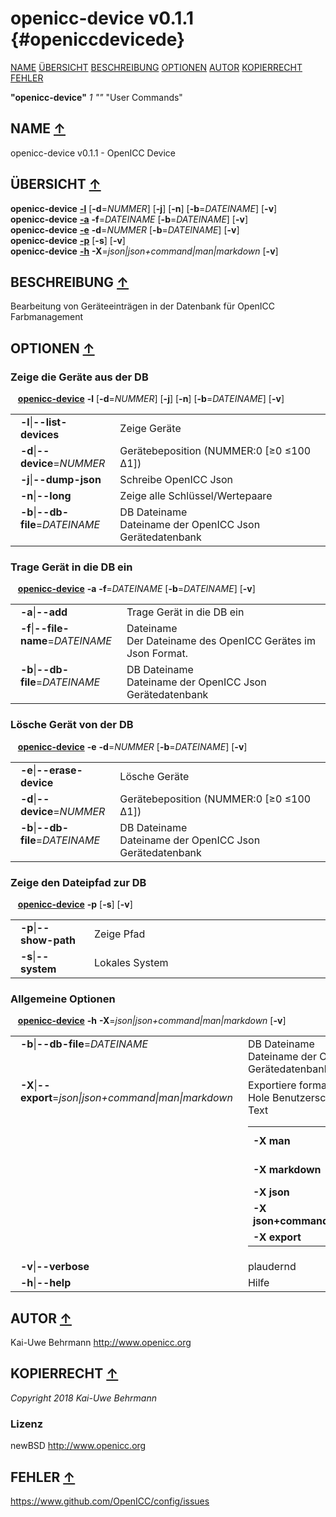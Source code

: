 # openicc\-device v0.1.1 {#openiccdevicede}
<a name="toc"></a>
[NAME](#name) [ÜBERSICHT](#synopsis) [BESCHREIBUNG](#description) [OPTIONEN](#options) [AUTOR](#author) [KOPIERRECHT](#copyright) [FEHLER](#bugs) 

<strong>"openicc-device"</strong> *1* <em>""</em> "User Commands"

<h2>NAME <a href="#toc" name="name">&uarr;</a></h2>

openicc-device v0.1.1 - OpenICC Device

<h2>ÜBERSICHT <a href="#toc" name="synopsis">&uarr;</a></h2>

<strong>openicc-device</strong> <a href="#list-devices"><strong>-l</strong></a> [<strong>-d</strong>=<em>NUMMER</em>] [<strong>-j</strong>] [<strong>-n</strong>] [<strong>-b</strong>=<em>DATEINAME</em>] [<strong>-v</strong>]
<br />
<strong>openicc-device</strong> <a href="#add"><strong>-a</strong></a> <strong>-f</strong>=<em>DATEINAME</em> [<strong>-b</strong>=<em>DATEINAME</em>] [<strong>-v</strong>]
<br />
<strong>openicc-device</strong> <a href="#erase-device"><strong>-e</strong></a> <strong>-d</strong>=<em>NUMMER</em> [<strong>-b</strong>=<em>DATEINAME</em>] [<strong>-v</strong>]
<br />
<strong>openicc-device</strong> <a href="#show-path"><strong>-p</strong></a> [<strong>-s</strong>] [<strong>-v</strong>]
<br />
<strong>openicc-device</strong> <a href="#help"><strong>-h</strong></a> <strong>-X</strong>=<em>json|json+command|man|markdown</em> [<strong>-v</strong>]

<h2>BESCHREIBUNG <a href="#toc" name="description">&uarr;</a></h2>

Bearbeitung von Geräteeinträgen in der Datenbank für OpenICC Farbmanagement

<h2>OPTIONEN <a href="#toc" name="options">&uarr;</a></h2>

<h3 id="list-devices">Zeige die Geräte aus der DB</h3>

&nbsp;&nbsp; <a href="#synopsis"><strong>openicc-device</strong></a> <strong>-l</strong> [<strong>-d</strong>=<em>NUMMER</em>] [<strong>-j</strong>] [<strong>-n</strong>] [<strong>-b</strong>=<em>DATEINAME</em>] [<strong>-v</strong>]

<table style='width:100%'>
 <tr><td style='padding-left:1em;padding-right:1em;vertical-align:top;width:25%'><strong>-l</strong>|<strong>--list-devices</strong></td> <td>Zeige Geräte</td> </tr>
 <tr><td style='padding-left:1em;padding-right:1em;vertical-align:top;width:25%'><strong>-d</strong>|<strong>--device</strong>=<em>NUMMER</em></td> <td>Gerätebeposition (NUMMER:0 [≥0 ≤100 Δ1])</td> </tr>
 <tr><td style='padding-left:1em;padding-right:1em;vertical-align:top;width:25%'><strong>-j</strong>|<strong>--dump-json</strong></td> <td>Schreibe OpenICC Json</td> </tr>
 <tr><td style='padding-left:1em;padding-right:1em;vertical-align:top;width:25%'><strong>-n</strong>|<strong>--long</strong></td> <td>Zeige alle Schlüssel/Wertepaare</td> </tr>
 <tr><td style='padding-left:1em;padding-right:1em;vertical-align:top;width:25%'><strong>-b</strong>|<strong>--db-file</strong>=<em>DATEINAME</em></td> <td>DB Dateiname<br />Dateiname der OpenICC Json Gerätedatenbank  </td>
 </tr>
</table>

<h3 id="add">Trage Gerät in die DB ein</h3>

&nbsp;&nbsp; <a href="#synopsis"><strong>openicc-device</strong></a> <strong>-a</strong> <strong>-f</strong>=<em>DATEINAME</em> [<strong>-b</strong>=<em>DATEINAME</em>] [<strong>-v</strong>]

<table style='width:100%'>
 <tr><td style='padding-left:1em;padding-right:1em;vertical-align:top;width:25%'><strong>-a</strong>|<strong>--add</strong></td> <td>Trage Gerät in die DB ein</td> </tr>
 <tr><td style='padding-left:1em;padding-right:1em;vertical-align:top;width:25%'><strong>-f</strong>|<strong>--file-name</strong>=<em>DATEINAME</em></td> <td>Dateiname<br />Der Dateiname des OpenICC Gerätes im Json Format.  </td>
 </tr>
 <tr><td style='padding-left:1em;padding-right:1em;vertical-align:top;width:25%'><strong>-b</strong>|<strong>--db-file</strong>=<em>DATEINAME</em></td> <td>DB Dateiname<br />Dateiname der OpenICC Json Gerätedatenbank  </td>
 </tr>
</table>

<h3 id="erase-device">Lösche Gerät von der DB</h3>

&nbsp;&nbsp; <a href="#synopsis"><strong>openicc-device</strong></a> <strong>-e</strong> <strong>-d</strong>=<em>NUMMER</em> [<strong>-b</strong>=<em>DATEINAME</em>] [<strong>-v</strong>]

<table style='width:100%'>
 <tr><td style='padding-left:1em;padding-right:1em;vertical-align:top;width:25%'><strong>-e</strong>|<strong>--erase-device</strong></td> <td>Lösche Geräte</td> </tr>
 <tr><td style='padding-left:1em;padding-right:1em;vertical-align:top;width:25%'><strong>-d</strong>|<strong>--device</strong>=<em>NUMMER</em></td> <td>Gerätebeposition (NUMMER:0 [≥0 ≤100 Δ1])</td> </tr>
 <tr><td style='padding-left:1em;padding-right:1em;vertical-align:top;width:25%'><strong>-b</strong>|<strong>--db-file</strong>=<em>DATEINAME</em></td> <td>DB Dateiname<br />Dateiname der OpenICC Json Gerätedatenbank  </td>
 </tr>
</table>

<h3 id="show-path">Zeige den Dateipfad zur DB</h3>

&nbsp;&nbsp; <a href="#synopsis"><strong>openicc-device</strong></a> <strong>-p</strong> [<strong>-s</strong>] [<strong>-v</strong>]

<table style='width:100%'>
 <tr><td style='padding-left:1em;padding-right:1em;vertical-align:top;width:25%'><strong>-p</strong>|<strong>--show-path</strong></td> <td>Zeige Pfad</td> </tr>
 <tr><td style='padding-left:1em;padding-right:1em;vertical-align:top;width:25%'><strong>-s</strong>|<strong>--system</strong></td> <td>Lokales System</td> </tr>
</table>

<h3 id="help">Allgemeine Optionen</h3>

&nbsp;&nbsp; <a href="#synopsis"><strong>openicc-device</strong></a> <strong>-h</strong> <strong>-X</strong>=<em>json|json+command|man|markdown</em> [<strong>-v</strong>]

<table style='width:100%'>
 <tr><td style='padding-left:1em;padding-right:1em;vertical-align:top;width:25%'><strong>-b</strong>|<strong>--db-file</strong>=<em>DATEINAME</em></td> <td>DB Dateiname<br />Dateiname der OpenICC Json Gerätedatenbank  </td>
 </tr>
 <tr><td style='padding-left:1em;padding-right:1em;vertical-align:top;width:25%'><strong>-X</strong>|<strong>--export</strong>=<em>json|json+command|man|markdown</em></td> <td>Exportiere formatierten Text<br />Hole Benutzerschnittstelle als Text
  <table>
   <tr><td style='padding-left:0.5em'><strong>-X man</strong></td><td># Handbuch</td></tr>
   <tr><td style='padding-left:0.5em'><strong>-X markdown</strong></td><td># Markdown</td></tr>
   <tr><td style='padding-left:0.5em'><strong>-X json</strong></td><td># Json</td></tr>
   <tr><td style='padding-left:0.5em'><strong>-X json+command</strong></td><td># Json + Kommando</td></tr>
   <tr><td style='padding-left:0.5em'><strong>-X export</strong></td><td># Export</td></tr>
  </table>
  </td>
 </tr>
 <tr><td style='padding-left:1em;padding-right:1em;vertical-align:top;width:25%'><strong>-v</strong>|<strong>--verbose</strong></td> <td>plaudernd</td> </tr>
 <tr><td style='padding-left:1em;padding-right:1em;vertical-align:top;width:25%'><strong>-h</strong>|<strong>--help</strong></td> <td>Hilfe</td> </tr>
</table>


<h2>AUTOR <a href="#toc" name="author">&uarr;</a></h2>

Kai-Uwe Behrmann http://www.openicc.org

<h2>KOPIERRECHT <a href="#toc" name="copyright">&uarr;</a></h2>

*Copyright 2018 Kai-Uwe Behrmann*


<a name="license"></a>
### Lizenz
newBSD <a href="http://www.openicc.org">http://www.openicc.org</a>

<h2>FEHLER <a href="#toc" name="bugs">&uarr;</a></h2>

<a href="https://www.github.com/OpenICC/config/issues">https://www.github.com/OpenICC/config/issues</a>

